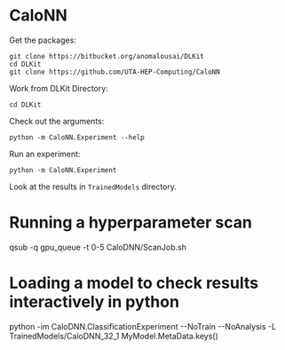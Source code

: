 # CaloNN

Get the packages:

    git clone https://bitbucket.org/anomalousai/DLKit
    cd DLKit
    git clone https://github.com/UTA-HEP-Computing/CaloNN


Work from DLKit Directory:

    cd DLKit

Check out the arguments:

    python -m CaloNN.Experiment --help


Run an experiment:

    python -m CaloNN.Experiment


Look at the results in `TrainedModels` directory.

# Running a hyperparameter scan

qsub -q gpu_queue -t 0-5 CaloDNN/ScanJob.sh

# Loading a model to check results interactively in python

python -im CaloDNN.ClassificationExperiment --NoTrain --NoAnalysis -L TrainedModels/CaloDNN_32_1
MyModel.MetaData.keys()
